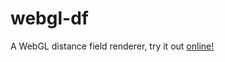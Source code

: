 webgl-df
===
A WebGL distance field renderer, try it out [online!](http://www.willusher.io/webgl-df/)

